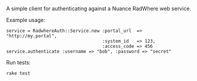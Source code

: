 A simple client for authenticating against a Nuance RadWhere web service.

Example usage:

    service = RadwhereAuth::Service.new :portal_url  => "http://my.portal",
                                        :system_id   => 123,
                                        :access_code => 456
    service.authenticate :username => "bob", :password => "secret"

Run tests:

    rake test
